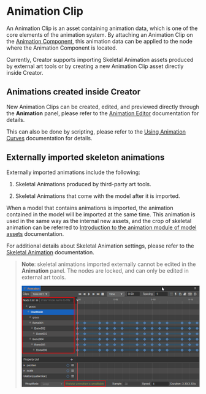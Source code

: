 # Animation Clip

An Animation Clip is an asset containing animation data, which is one of the core elements of the animation system. By attaching an Animation Clip on the [Animation Component](animation-comp.md), this animation data can be applied to the node where the Animation Component is located.

Currently, Creator supports importing Skeletal Animation assets produced by external art tools or by creating a new Animation Clip asset directly inside Creator.

## Animations created inside Creator

New Animation Clips can be created, edited, and previewed directly through the **Animation** panel, please refer to the [Animation Editor](animation.md) documentation for details.

This can also be done by scripting, please refer to the [Using Animation Curves](use-animation-curve.md) documentation for details.

## Externally imported skeleton animations

Externally imported animations include the following:

1. Skeletal Animations produced by third-party art tools.

2. Skeletal Animations that come with the model after it is imported.

When a model that contains animations is imported, the animation contained in the model will be imported at the same time. This animation is used in the same way as the internal new assets, and the crop of skeletal animation can be referred to [Introduction to the animation module of model assets](../asset/model/mesh.md) documentation.

For additional details about Skeletal Animation settings, please refer to the [Skeletal Animation](skeletal-animation.md) documentation.

> **Note**: skeletal animations imported externally cannot be edited in the **Animation** panel. The nodes are locked, and can only be edited in external art tools.
>
> ![skeletal animation](animation-clip/skeletal-animation.png)
